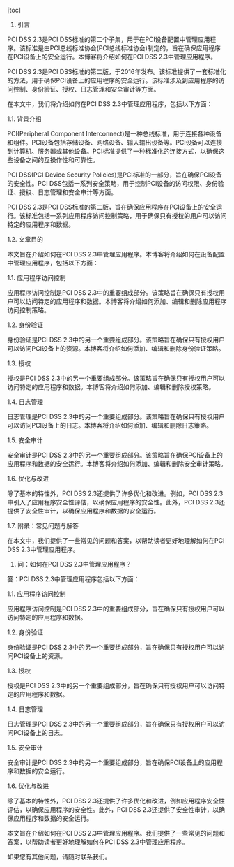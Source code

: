 
[toc]                    
                
                
1. 引言

PCI DSS 2.3是PCI DSS标准的第二个子集，用于在PCI设备配置中管理应用程序。该标准是由PCI总线标准协会(PCI总线标准协会)制定的，旨在确保应用程序在PCI设备上的安全运行。本博客将介绍如何在PCI DSS 2.3中管理应用程序。

PCI DSS 2.3是PCI DSS标准的第二版，于2016年发布。该标准提供了一套标准化的方法，用于确保PCI设备上的应用程序的安全运行。该标准涉及到应用程序的访问控制、身份验证、授权、日志管理和安全审计等方面。

在本文中，我们将介绍如何在PCI DSS 2.3中管理应用程序，包括以下方面：

1.1. 背景介绍

PCI(Peripheral Component Interconnect)是一种总线标准，用于连接各种设备和组件。PCI设备包括存储设备、网络设备、输入输出设备等。PCI设备可以连接到计算机、服务器或其他设备。PCI标准提供了一种标准化的连接方式，以确保这些设备之间的互操作性和可靠性。

PCI DSS(PCI Device Security Policies)是PCI标准的一部分，旨在确保PCI设备的安全性。PCI DSS包括一系列安全策略，用于控制PCI设备的访问权限、身份验证、授权、日志管理和安全审计等方面。

PCI DSS 2.3是PCI DSS标准的第二版，旨在确保应用程序在PCI设备上的安全运行。该标准包括一系列应用程序访问控制策略，用于确保只有授权的用户可以访问特定的应用程序和数据。

1.2. 文章目的

本文旨在介绍如何在PCI DSS 2.3中管理应用程序。本博客将介绍如何在设备配置中管理应用程序，包括以下方面：

1.1. 应用程序访问控制

应用程序访问控制是PCI DSS 2.3中的重要组成部分。该策略旨在确保只有授权用户可以访问特定的应用程序和数据。本博客将介绍如何添加、编辑和删除应用程序访问控制策略。

1.2. 身份验证

身份验证是PCI DSS 2.3中的另一个重要组成部分。该策略旨在确保只有授权用户可以访问PCI设备上的资源。本博客将介绍如何添加、编辑和删除身份验证策略。

1.3. 授权

授权是PCI DSS 2.3中的另一个重要组成部分。该策略旨在确保只有授权用户可以访问特定的应用程序和数据。本博客将介绍如何添加、编辑和删除授权策略。

1.4. 日志管理

日志管理是PCI DSS 2.3中的另一个重要组成部分。该策略旨在确保只有授权用户可以访问PCI设备上的日志。本博客将介绍如何添加、编辑和删除日志策略。

1.5. 安全审计

安全审计是PCI DSS 2.3中的另一个重要组成部分。该策略旨在确保PCI设备上的应用程序和数据的安全运行。本博客将介绍如何添加、编辑和删除安全审计策略。

1.6. 优化与改进

除了基本的特性外，PCI DSS 2.3还提供了许多优化和改进。例如，PCI DSS 2.3中引入了应用程序安全性评估，以确保应用程序的安全性。此外，PCI DSS 2.3还提供了安全性审计，以确保应用程序和数据的安全运行。

1.7. 附录：常见问题与解答

在本文中，我们提供了一些常见的问题和答案，以帮助读者更好地理解如何在PCI DSS 2.3中管理应用程序。

1. 问：如何在PCI DSS 2.3中管理应用程序？

答：PCI DSS 2.3中管理应用程序包括以下方面：

1.1. 应用程序访问控制

应用程序访问控制是PCI DSS 2.3中的重要组成部分，旨在确保只有授权用户可以访问特定的应用程序和数据。

1.2. 身份验证

身份验证是PCI DSS 2.3中的另一个重要组成部分，旨在确保只有授权用户可以访问PCI设备上的资源。

1.3. 授权

授权是PCI DSS 2.3中的另一个重要组成部分，旨在确保只有授权用户可以访问特定的应用程序和数据。

1.4. 日志管理

日志管理是PCI DSS 2.3中的另一个重要组成部分，旨在确保只有授权用户可以访问PCI设备上的日志。

1.5. 安全审计

安全审计是PCI DSS 2.3中的另一个重要组成部分，旨在确保PCI设备上的应用程序和数据的安全运行。

1.6. 优化与改进

除了基本的特性外，PCI DSS 2.3还提供了许多优化和改进，例如应用程序安全性评估，以确保应用程序的安全性。此外，PCI DSS 2.3还提供了安全性审计，以确保应用程序和数据的安全运行。

本文旨在介绍如何在PCI DSS 2.3中管理应用程序。我们提供了一些常见的问题和答案，以帮助读者更好地理解如何在PCI DSS 2.3中管理应用程序。

如果您有其他问题，请随时联系我们。

